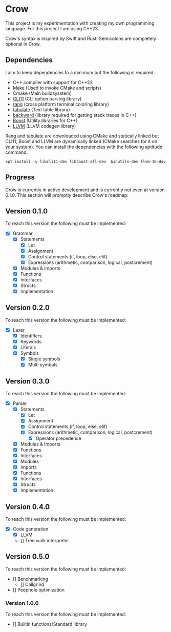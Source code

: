 Crow
====
This project is my experimentation with creating my own programming language.
For this project I am using C++23.

Crow's syntax is inspired by Swift and Rust.
Semicolons are completely optional in Crow.

## Dependencies
I aim to keep dependencies to a minimum but the following is required:

- C++ compiler with support for C++23
- Make (Used to invoke CMake and scripts)
- Cmake  (Main buildsysstem)
- [CLI11](https://github.com/CLIUtils/CLI11) (CLI option parsing library)
- [rang](https://github.com/agauniyal/rang/tree/master) (cross platform terminal coloring library)
- [tabulate](https://github.com/p-ranav/tabulate) (Text table library)
- [backward](https://github.com/bombela/backward-cpp) (library required for getting stack traces in C++)
- [Boost]() (Utility libraries for C++)
- [LLVM](https://llvm.org) (LLVM codegen library)

Rang and tabulate are downloaded using CMake and statically linked but CLI11, Boost and LLVM are dynamically linked (CMake searches for it on your system).
You can install the dependencies with the following aptitude command:

```shell
apt install -y libcli11-dev libboost-all-dev  binutils-dev llvm-16-dev
```

## Progress
Crow is currently in active development and is currently not even at version 0.1.0.
This section will promptly describe Crow's roadmap:

## Version 0.1.0
To reach this version the following must be implemented:

- [x] Grammar
  - [x] Statements
    - [x] Let
    - [x] Assignment
    - [x] Control statements (if, loop, else, elif)
    - [x] Expressions (arithmetic, comparison, logical, postcrement)
  - [x] Modules & Imports
  - [x] Functions
  - [x] Interfaces
  - [x] Structs
  - [x] Implementation

## Version 0.2.0
To reach this version the following must be implemented:

- [x] Lexer
  - [x] Identifiers
  - [x] Keywords
  - [x] Literals
  - [x] Symbols
    - [x] Single symbols
    - [x] Multi symbols

## Version 0.3.0
To reach this version the following must be implemented:

- [x] Parser
  - [x] Statements
    - [x] Let
    - [x] Assignment
    - [x] Control statements (if, loop, else, elif)
    - [x] Expressions (arithmetic, comparison, logical, postcrement)
	  - [x] Operator precedence
  - [x] Modules & Imports
  - [x] Functions
  - [x] Interfaces
  - [x] Modules
  - [x] Imports
  - [x] Functions
  - [x] Interfaces
  - [x] Structs
  - [x] Implementation

## Version 0.4.0
To reach this version the following must be implemented:

- [x] Code generation
  - [x] LLVM
  - [] Tree walk interpreter

## Version 0.5.0
To reach this version the following must be implemented:

 - [] Benchmarking
   - [] Callgrind
 - [] Peephole optimization

### Version 1.0.0
To reach this version the following must be implemented:

- [] Builtin functions/Standard library
